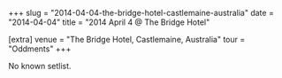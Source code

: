 +++
slug = "2014-04-04-the-bridge-hotel-castlemaine-australia"
date = "2014-04-04"
title = "2014 April 4 @ The Bridge Hotel"

[extra]
venue = "The Bridge Hotel, Castlemaine, Australia"
tour = "Oddments"
+++

No known setlist.

